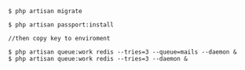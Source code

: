 ```shell
$ php artisan migrate
```

```shell
$ php artisan passport:install

//then copy key to enviroment
```

```shell
$ php artisan queue:work redis --tries=3 --queue=mails --daemon &
$ php artisan queue:work redis --tries=3 --daemon &
```


